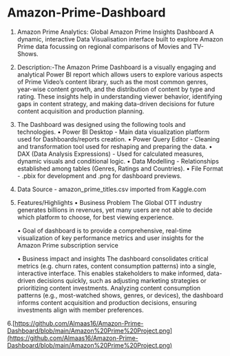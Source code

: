 # Amazon-Prime-Dashboard
1. Amazon Prime Analytics: Global Amazon Prime Insights Dashboard
 A dynamic, interactive Data Visualisation interface built to explore Amazon Prime data focussing on regional comparisons of Movies and TV-Shows.

2. Description:-The Amazon Prime Dashboard is a visually engaging and analytical Power BI report which allows users to explore various aspects of Prime Video’s content library, such as the most common genres, year-wise content growth, and the distribution of content by type and rating. These insights help in understanding viewer behavior, identifying gaps in content strategy, and making data-driven decisions for future content acquisition and production planning.

  
3. The Dashboard was designed using the following tools and technologies.
  • Power BI Desktop - Main data visualization platform used for Dashboards/reports creation.
  • Power Query Editor - Cleaning and transformation tool used for reshaping and preparing the data.
  • DAX (Data Analysis Expressions) - Used for calculated measures, dynamic visuals and conditional logic.
  • Data Modelling - Relationships established among tables (Genres, Ratings and Countries).
  • File Format - .pbix for development and .png for dashboard previews.

4. Data Source - amazon_prime_titles.csv imported from Kaggle.com

5. Features/Highlights
   • Business Problem
The Global OTT industry generates billions in revenues, yet many users are not able to decide which platform to choose, for best viewing experience.

    • Goal of dashboard is to provide a comprehensive, real-time visualization of key performance metrics and user insights 
    for the Amazon Prime subscription service

    • Business impact and insights 
    The dashboard consolidates critical metrics (e.g. churn rates, content consumption patterns) into a single, interactive 
    interface. This enables stakeholders to make informed, data-driven decisions quickly, such as adjusting marketing 
    strategies or prioritizing content investments.
    Analyzing content consumption patterns (e.g., most-watched shows, genres, or devices), the dashboard informs content 
    acquisition and production decisions, ensuring investments align with member preferences.

6.[https://github.com/Almaas16/Amazon-Prime-Dashboard/blob/main/Amazon%20Prime%20Project.png](https://github.com/Almaas16/Amazon-Prime-Dashboard/blob/main/Amazon%20Prime%20Project.png)
   
  

